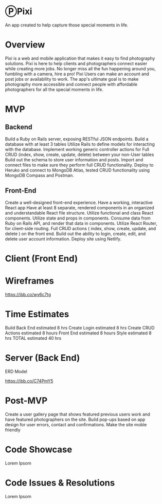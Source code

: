 # ⓅPixi
An app created to help capture those special moments in life.

# Overview
Pixi is a web and mobile application that makes it easy to find photography solutions. 
Pixi is here to help clients and photographers connect easier while creating more jobs.  No longer miss all the fun happening around you, fumbling with a camera, hire a pro! 
Pixi Users can make an account and post jobs or availability to work. The app's ultimate goal is to make photography more accessible and connect people with affordable photographers for all the special moments in life. 
# MVP

## Backend
Build a Ruby on Rails server, exposing RESTful JSON endpoints.
Build a database with at least 3 tables
Utilize Rails to define models for interacting with the database.
Implement working generic controller actions for Full CRUD (index, show, create, update, delete) between your non-User tables
Build out the schema to store user information and posts.
Import and connect files to make sure they perform full CRUD functionality.
Deploy to Heruko and connect to MongoDB Atlas, tested CRUD functionality using MongoDB Compass and Postman.
## Front-End
Create a well-designed front-end experience.
Have a working, interactive React app
Have at least 8 separate, rendered components in an organized and understandable React file structure.
Utilize functional and class React components.
Utilize state and props in components.
Consume data from Ruby on Rails API, and render that data in components.
Utilize React Router, for client-side routing.
Full CRUD actions ( index, show, create, update, and delete ) on the front end.
Build out the ability to login, create, edit, and delete user account information.
Deploy site using Netlify.


# Client (Front End)
# Wireframes

https://ibb.co/wy6c7tg


# Time Estimates

          
Build Back End	estimated 8 hrs	
Create Login    estimated 8 hrs
Create CRUD Actions	estimated 8 hours
Front End       estimated 8 hours
Style           estimated 8 hrs
TOTAL		        estimated 40 hrs


# Server (Back End)
ERD Model

https://ibb.co/C74PmY5

# Post-MVP
Create a user gallery page that shows featured previous users work and have featured photographers on the site.
Build pop-ups based on app design for user errors, contact and confirmations.
Make the site moble friendly

# Code Showcase
Lorem Ipsom

# Code Issues & Resolutions
Lorem Ipsom